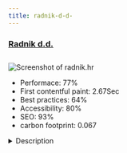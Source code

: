 ```yaml
---
title: radnik-d-d-
---
```


<div style="height: 3rem">
  <a href="http://www.radnik.hr"><h3>Radnik d.d.</h3></a>
</div>
<img loading="lazy" src="/images/thumbs/radnik.hr.jpg" alt="Screenshot of radnik.hr" />
<ul>
  <li>Performace: 77%</li>
  <li>
    First contentful paint:
    2.67Sec
  </li>
  <li>Best practices: 64%</li>
  <li>Accessibility: 80%</li>
  <li>SEO: 93%</li>
  <li>carbon footprint: 0.067</li>
</ul>
<details>
  <summary>Description</summary>
  <p>Radnik PLD - one of the biggest construction company in Croatia with tradition more then 50 years. It has more then 2000 person employed. Its in the top 500 top growing company's in southern europe.Joomla 3 - T3 framework. We created design from zero + we built and create a component per client requirement for the services presentation. As well the portfolio is created as built in component. 100% custom made per client needs.</p>
</details>


